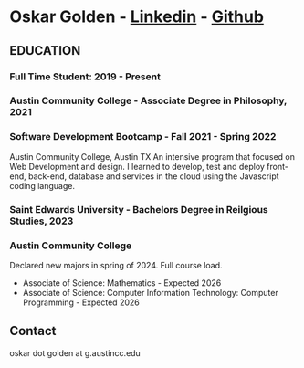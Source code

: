 
# Oskar Golden  -  [Linkedin](https://www.linkedin.com/in/oskar-golden>) -  [Github](https://www.github.com/oskargolden)



## EDUCATION                                                                 


### Full Time Student: 2019 - Present

### Austin Community College - Associate Degree in Philosophy, 2021

### Software Development Bootcamp - Fall 2021 - Spring 2022

Austin Community College, Austin TX
An intensive program that focused on Web Development and design. I learned to develop, test and deploy front-end, back-end, database and services in the cloud using the Javascript coding language.

### Saint Edwards University - Bachelors Degree in Reilgious Studies, 2023

### Austin Community College
Declared new majors in spring of 2024. Full course load.

- Associate of Science: Mathematics - Expected 2026
- Associate of Science: Computer Information Technology: Computer Programming - Expected  2026 








## Contact
oskar dot golden at g.austincc.edu
  










